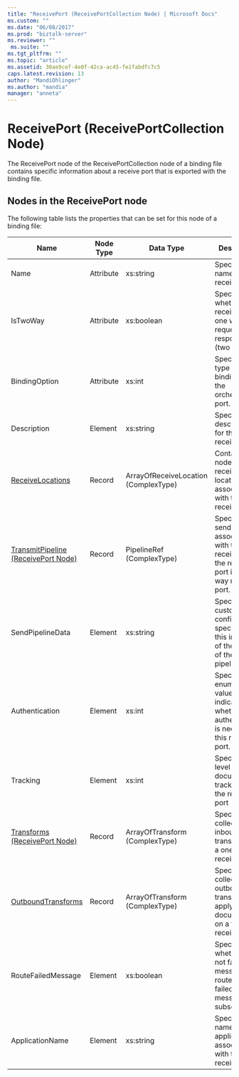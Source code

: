 ```yaml
---
title: "ReceivePort (ReceivePortCollection Node) | Microsoft Docs"
ms.custom: ""
ms.date: "06/08/2017"
ms.prod: "biztalk-server"
ms.reviewer: ""
 ms.suite: ""
ms.tgt_pltfrm: ""
ms.topic: "article"
ms.assetid: 30ae9cef-4e0f-42ca-ac45-fe1fabdfc7c5
caps.latest.revision: 13
author: "MandiOhlinger"
ms.author: "mandia"
manager: "anneta"
---
```

# ReceivePort (ReceivePortCollection Node)
The ReceivePort node of the ReceivePortCollection node of a binding file contains specific information about a receive port that is exported with the binding file.  
  
## Nodes in the ReceivePort node  
 The following table lists the properties that can be set for this node of a binding file:  
  
|**Name**|**Node Type**|**Data Type**|**Description**|**Restrictions**|**Comments**|  
|--------------|-------------------|-------------------|---------------------|----------------------|------------------|  
|Name|Attribute|xs:string|Specifies the name of the receive port.|Not required|Default value: empty|  
|IsTwoWay|Attribute|xs:boolean|Specifies whether the receive port is one way or is request-response (two way).|Required|Default value: none<br /><br /> Possible values are in the **MSBTS_SendPort.IsTwoWay Property (WMI)** [!INCLUDE[ui-guidance-developers-reference](../includes/ui-guidance-developers-reference.md)]|  
|BindingOption|Attribute|xs:int|Specifies the type of binding for the orchestration port.|Required|Default value: none<br /><br /> Possible values are in the **Microsoft.BizTalk.ExplorerOM.BindingType** enumeration.|  
|Description|Element|xs:string|Specifies a description for the receive port.|Required|Default value: empty|  
|[ReceiveLocations](../core/receivelocations-receiveport-node.md)|Record|ArrayOfReceiveLocation (ComplexType)|Container node for the receive locations associated with this receive port.|Not required.|Default value: none|  
|[TransmitPipeline (ReceivePort Node)](../core/transmitpipeline-receiveport-node.md)|Record|PipelineRef (ComplexType)|Specifies the send pipeline associated with the receive port if the receive port is a two way receive port.|Not required|Default value: none|  
|SendPipelineData|Element|xs:string|Specifies the custom configuration specific to this instance of the usage of the pipeline.|Not required|Default value: empty.|  
|Authentication|Element|xs:int|Specifies an enumeration value indicating whether authentication is needed at this receive port.|Required|Default value: none<br /><br /> Possible values are in the **Microsoft.BizTalk.ExplorerOM.AuthenticationType** enumeration.|  
|Tracking|Element|xs:int|Specifies the level of document tracking for the receive port|Required|Default value: none<br /><br /> Possible values are in the **Microsoft.BizTalk.ExplorerOM.TrackingTypes** enumeration.|  
|[Transforms (ReceivePort Node)](../core/transforms-receiveport-node.md)|Record|ArrayOfTransform (ComplexType)|Specifies the collection of inbound transforms of a one way receive port.|Not required|Default value: none|  
|[OutboundTransforms](../core/outboundtransforms-receiveport-node.md)|Record|ArrayOfTransform (ComplexType)|Specifies the collection of outbound transforms to apply to documents on a two-way receive port|Not required|Default value: none|  
|RouteFailedMessage|Element|xs:boolean|Specifies whether or not failed messages are routed to failed message subscribers.|Required|Default value: none<br /><br /> Possible values are in the **MSBTS_SendPort.RouteFailedMessage Property (WMI)** [!INCLUDE[ui-guidance-developers-reference](../includes/ui-guidance-developers-reference.md)]|  
|ApplicationName|Element|xs:string|Specifies the name of the application associated with the receive port.|Required|Default value: empty<br /><br /> Possible values are in the **ISSOMapping Interface (COM)** [!INCLUDE[ui-guidance-developers-reference](../includes/ui-guidance-developers-reference.md)]|